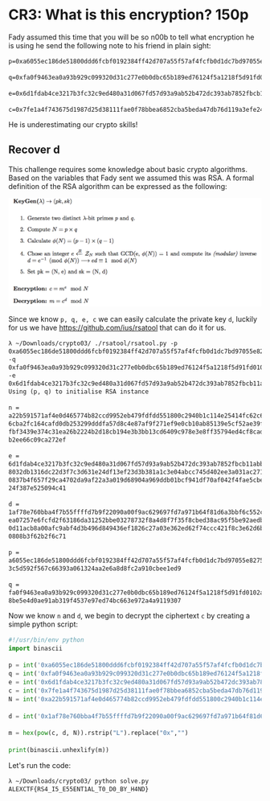 # CR3: What is this encryption? 150p
Fady assumed this time that you will be so n00b to tell what encryption he is using
he send the following note to his friend in plain sight:
```
p=0xa6055ec186de51800ddd6fcbf0192384ff42d707a55f57af4fcfb0d1dc7bd97055e8275cd4b78ec63c5d592f567c66393a061324aa2e6a8d8fc2a910cbee1ed9

q=0xfa0f9463ea0a93b929c099320d31c277e0b0dbc65b189ed76124f5a1218f5d91fd0102a4c8de11f28be5e4d0ae91ab319f4537e97ed74bc663e972a4a9119307

e=0x6d1fdab4ce3217b3fc32c9ed480a31d067fd57d93a9ab52b472dc393ab7852fbcb11abbebfd6aaae8032db1316dc22d3f7c3d631e24df13ef23d3b381a1c3e04abcc745d402ee3a031ac2718fae63b240837b4f657f29ca4702da9af22a3a019d68904a969ddb01bcf941df70af042f4fae5cbeb9c2151b324f387e525094c41

c=0x7fe1a4f743675d1987d25d38111fae0f78bbea6852cba5beda47db76d119a3efe24cb04b9449f53becd43b0b46e269826a983f832abb53b7a7e24a43ad15378344ed5c20f51e268186d24c76050c1e73647523bd5f91d9b6ad3e86bbf9126588b1dee21e6997372e36c3e74284734748891829665086e0dc523ed23c386bb520
```
He is underestimating our crypto skills!

## Recover d
This challenge requires some knowledge about basic crypto algorithms. Based on the variables that Fady sent we assumed this was RSA. A formal definition of the RSA algorithm can be expressed as the following:

![rsa](images/rsa.png)

Since we know `p, q, e, c` we can easily calculate the private key `d`, luckily for us we have https://github.com/ius/rsatool that can do it for us.

```console
λ ~/Downloads/crypto03/ ./rsatool/rsatool.py -p 0xa6055ec186de51800ddd6fcbf0192384ff42d707a55f57af4fcfb0d1dc7bd97055e8275cd4b78ec63c5d592f567c66393a061324aa2e6a8d8fc2a910cbee1ed9 -q 0xfa0f9463ea0a93b929c099320d31c277e0b0dbc65b189ed76124f5a1218f5d91fd0102a4c8de11f28be5e4d0ae91ab319f4537e97ed74bc663e972a4a9119307 -e 0x6d1fdab4ce3217b3fc32c9ed480a31d067fd57d93a9ab52b472dc393ab7852fbcb11abbebfd6aaae8032db1316dc22d3f7c3d631e24df13ef23d3b381a1c3e04abcc745d402ee3a031ac2718fae63b240837b4f657f29ca4702da9af22a3a019d68904a969ddb01bcf941df70af042f4fae5cbeb9c2151b324f387e525094c41
Using (p, q) to initialise RSA instance

n =
a22b591571af4e0d465774b82ccd9952eb479fdfdd551800c2940b1c114e25414fc62c60086563df
6cba2fc164cafd0db253299dddfa57d8c4e87af9f271ef9e0cb10ab85139e5cf52ae39ff7f833380
fbf3439e374c31ea26b2224b2d18cb194e3b3bb13cd6409c978e3e8ff35794ed4cf8cad0305b2b05
b2ee66c09ca272ef

e =
6d1fdab4ce3217b3fc32c9ed480a31d067fd57d93a9ab52b472dc393ab7852fbcb11abbebfd6aaae
8032db1316dc22d3f7c3d631e24df13ef23d3b381a1c3e04abcc745d402ee3a031ac2718fae63b24
0837b4f657f29ca4702da9af22a3a019d68904a969ddb01bcf941df70af042f4fae5cbeb9c2151b3
24f387e525094c41

d =
1af78e760bba4f7b55ffffd7b9f22090a00f9ac629697fd7a971b64f81d6a3bbf6c552c3c29abe5a
ea07257e6fcfd2f63186da31252bbe03278732f8a4d8f7f35f8cbed38ac95f5be92aedbf09341475
0d11acb8a00afc9abf4d3b496d849436ef1826c27a03e362ed62f74ccc421f8c3e62d6b596757822
0808b3f62b2f6c71

p =
a6055ec186de51800ddd6fcbf0192384ff42d707a55f57af4fcfb0d1dc7bd97055e8275cd4b78ec6
3c5d592f567c66393a061324aa2e6a8d8fc2a910cbee1ed9

q =
fa0f9463ea0a93b929c099320d31c277e0b0dbc65b189ed76124f5a1218f5d91fd0102a4c8de11f2
8be5e4d0ae91ab319f4537e97ed74bc663e972a4a9119307
```

Now we know `n` and `d`, we begin to decrypt the ciphertext `c` by creating a simple python script:

```python
#!/usr/bin/env python
import binascii

p = int('0xa6055ec186de51800ddd6fcbf0192384ff42d707a55f57af4fcfb0d1dc7bd97055e8275cd4b78ec63c5d592f567c66393a061324aa2e6a8d8fc2a910cbee1ed9', 16)
q = int('0xfa0f9463ea0a93b929c099320d31c277e0b0dbc65b189ed76124f5a1218f5d91fd0102a4c8de11f28be5e4d0ae91ab319f4537e97ed74bc663e972a4a9119307', 16)
e = int('0x6d1fdab4ce3217b3fc32c9ed480a31d067fd57d93a9ab52b472dc393ab7852fbcb11abbebfd6aaae8032db1316dc22d3f7c3d631e24df13ef23d3b381a1c3e04abcc745d402ee3a031ac2718fae63b240837b4f657f29ca4702da9af22a3a019d68904a969ddb01bcf941df70af042f4fae5cbeb9c2151b324f387e525094c41', 16)
c = int('0x7fe1a4f743675d1987d25d38111fae0f78bbea6852cba5beda47db76d119a3efe24cb04b9449f53becd43b0b46e269826a983f832abb53b7a7e24a43ad15378344ed5c20f51e268186d24c76050c1e73647523bd5f91d9b6ad3e86bbf9126588b1dee21e6997372e36c3e74284734748891829665086e0dc523ed23c386bb520', 16)
N = int('0xa22b591571af4e0d465774b82ccd9952eb479fdfdd551800c2940b1c114e25414fc62c60086563df6cba2fc164cafd0db253299dddfa57d8c4e87af9f271ef9e0cb10ab85139e5cf52ae39ff7f833380fbf3439e374c31ea26b2224b2d18cb194e3b3bb13cd6409c978e3e8ff35794ed4cf8cad0305b2b05b2ee66c09ca272ef', 16)

d = int('0x1af78e760bba4f7b55ffffd7b9f22090a00f9ac629697fd7a971b64f81d6a3bbf6c552c3c29abe5aea07257e6fcfd2f63186da31252bbe03278732f8a4d8f7f35f8cbed38ac95f5be92aedbf093414750d11acb8a00afc9abf4d3b496d849436ef1826c27a03e362ed62f74ccc421f8c3e62d6b5967578220808b3f62b2f6c71', 16)

m = hex(pow(c, d, N)).rstrip("L").replace("0x","")

print(binascii.unhexlify(m))
```

Let's run the code:

```console
λ ~/Downloads/crypto03/ python solve.py
ALEXCTF{RS4_I5_E55ENT1AL_T0_D0_BY_H4ND}
```